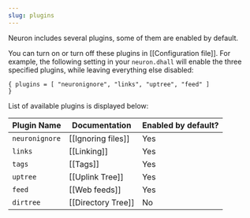 ```yaml
---
slug: plugins
---
```


Neuron includes several plugins, some of them are enabled by default.

You can turn on or turn off these plugins in [[Configuration file]]. For example, the following setting in your `neuron.dhall` will enable the three specified plugins, while leaving everything else disabled:

```dhall
{ plugins = [ "neuronignore", "links", "uptree", "feed" ]
}
```

List of available plugins is displayed below:

| Plugin Name    | Documentation      | Enabled by default? |
|----------------|--------------------|---------------------|
| `neuronignore` | [[Ignoring files]] | Yes                 |
| `links`        | [[Linking]]        | Yes                 |
| `tags`         | [[Tags]]           | Yes                 |
| `uptree`       | [[Uplink Tree]]    | Yes                 |
| `feed`         | [[Web feeds]]      | Yes                 |
| `dirtree`      | [[Directory Tree]] | No                  |
